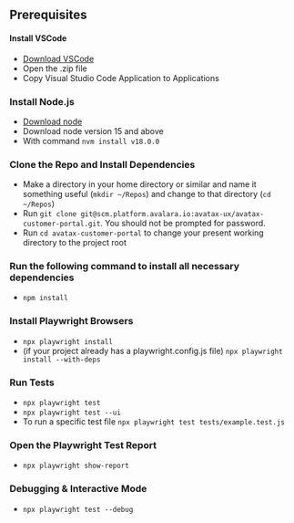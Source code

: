 ## Prerequisites

#### Install VSCode
* [Download VSCode](https://code.visualstudio.com/download)
* Open the .zip file
* Copy Visual Studio Code Application to Applications

### Install Node.js
* [Download node](https://nodejs.org/en/download)
* Download node version 15 and above
* With command `nvm install v18.0.0`

### Clone the Repo and Install Dependencies
* Make a directory in your home directory or similar and name it something useful (`mkdir ~/Repos`) and change to that directory (`cd ~/Repos`)
* Run `git clone git@scm.platform.avalara.io:avatax-ux/avatax-customer-portal.git`. You should not be prompted for password.
* Run `cd avatax-customer-portal` to change your present working directory to the project root

### Run the following command to install all necessary dependencies
* `npm install`

### Install Playwright Browsers
* `npx playwright install`
* (if your project already has a playwright.config.js file)
`npx playwright install --with-deps`

###  Run Tests
* `npx playwright test`
* `npx playwright test --ui`
* To run a specific test file `npx playwright test tests/example.test.js`

### Open the Playwright Test Report
* `npx playwright show-report`

###  Debugging & Interactive Mode
* `npx playwright test --debug`